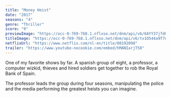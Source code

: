 ```yaml
---
title: "Money Heist"
date: "2017"
seasons: "4"
genre: "Thriller"
score: "9"
previewImage: "https://occ-0-769-768.1.nflxso.net/dnm/api/v6/6AYY37jfdO6hpXcMjf9Yu5cnmO0/AAAABUpJhujhQAvjWyEkzhf6Z3ChDyZHZChxm8Q_3C6818BjZB3TC6hZ6rW_EpKl4NSoA6QQF187BYhiwzTwd7lY79ERH6o6.jpg"
titleImage: "https://occ-0-769-768.1.nflxso.net/dnm/api/v6/tx1O544a9T7n8Z_G12qaboulQQE/AAAABavPGI-zxctKTvMKq8SIvJXgzz-lmMKCMWAS0a6CzPI_TPDdBJ5IkfS3C2NVcGdvKRR8vnROJLBRajYWE9HNO2-WkAlgQeXp8brj-GpyZ5aQKIfr9RMrloyrrJO2hwBzDyKQmmBfQ9X5Rpt0eZnD5lBAO8NJBNtEwtU9byIJNdee0Q.png"
netflixUrl: "https://www.netflix.com/nl-en/title/80192098"
trailer: "https://www.youtube-nocookie.com/embed/hMANIarjT50"
---
```


One of my favorite shows by far. A spanish group of eight, a professor, a computer wizkid, thieves and hired soldiers get together to rob the Royal Bank of Spain.

The professor leads the group during four seasons, manipulating the police and the media performing the greatest heists you can imagine.
